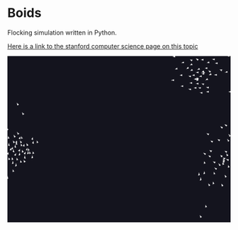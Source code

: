# Boids
Flocking simulation written in Python.

[Here is a link to the stanford computer science page on this topic]([shorturl.at/hlvFR](https://cs.stanford.edu/people/eroberts/courses/soco/projects/2008-09/modeling-natural-systems/boids.html#:~:text=Boids%20is%20an%20artificial%20life,behavior%20of%20each%20individual%20bird.))


![](https://github.com/jordan-tadeo/boids/blob/main/Lib/boids.gif)

